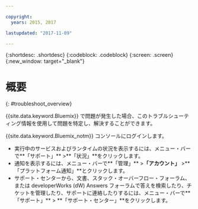 ```yaml
---

copyright:
  years: 2015, 2017

lastupdated: "2017-11-09"

---
```


{:shortdesc: .shortdesc}
{:codeblock: .codeblock}
{:screen: .screen}
{:new_window: target="_blank"}

# 概要
{: #troubleshoot_overview}

{{site.data.keyword.Bluemix}} で問題が発生した場合、このトラブルシューティング情報を使用して問題を特定し、解決することができます。

{{site.data.keyword.Bluemix_notm}} コンソールにログインします。
* 実行中のサービスおよびランタイムの状況を表示するには、メニュー・バーで**「サポート」** >**「状況」**をクリックします。
* 通知を表示するには、メニュー・バーで**「管理」** >**「アカウント」** >**「プラットフォーム通知」**とクリックします。
* サポート・センターから、文書、スタック・オーバーフロー・フォーラム、または developerWorks (dW) Answers フォーラムで答えを検索したり、チケットを管理したり、サポートに連絡したりするには、メニュー・バーで**「サポート」** > **「サポート・センター」**をクリックします。
